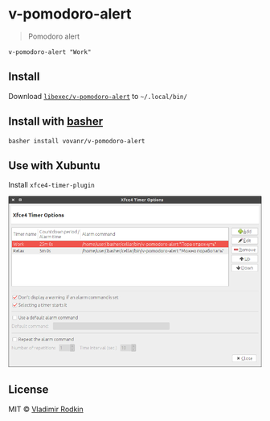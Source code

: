 # v-pomodoro-alert

> Pomodoro alert

```shell
v-pomodoro-alert "Work"
```

## Install
Download [`libexec/v-pomodoro-alert`](libexec/v-pomodoro-alert) to `~/.local/bin/`

## Install with [basher](https://github.com/basherpm/basher)
```shell
basher install vovanr/v-pomodoro-alert
```

## Use with Xubuntu
Install `xfce4-timer-plugin`

![](preview.png)


## License
MIT © [Vladimir Rodkin](https://github.com/VovanR)
